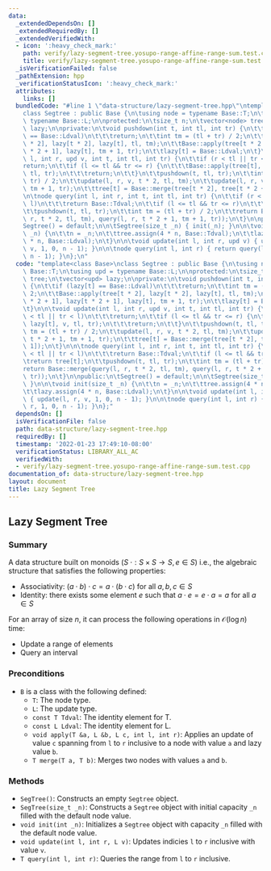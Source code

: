 ```yaml
---
data:
  _extendedDependsOn: []
  _extendedRequiredBy: []
  _extendedVerifiedWith:
  - icon: ':heavy_check_mark:'
    path: verify/lazy-segment-tree.yosupo-range-affine-range-sum.test.cpp
    title: verify/lazy-segment-tree.yosupo-range-affine-range-sum.test.cpp
  _isVerificationFailed: false
  _pathExtension: hpp
  _verificationStatusIcon: ':heavy_check_mark:'
  attributes:
    links: []
  bundledCode: "#line 1 \"data-structure/lazy-segment-tree.hpp\"\ntemplate<class Base>\n\
    class Segtree : public Base {\n\tusing node = typename Base::T;\n\tusing upd =\
    \ typename Base::L;\n\nprotected:\n\tsize_t n;\n\tvector<node> tree;\n\tvector<upd>\
    \ lazy;\n\nprivate:\n\tvoid pushdown(int t, int tl, int tr) {\n\t\tif (lazy[t]\
    \ == Base::Ldval)\n\t\t\treturn;\n\t\tint tm = (tl + tr) / 2;\n\t\tBase::apply(tree[t\
    \ * 2], lazy[t * 2], lazy[t], tl, tm);\n\t\tBase::apply(tree[t * 2 + 1], lazy[t\
    \ * 2 + 1], lazy[t], tm + 1, tr);\n\t\tlazy[t] = Base::Ldval;\n\t}\n\n\tvoid update(int\
    \ l, int r, upd v, int t, int tl, int tr) {\n\t\tif (r < tl || tr < l)\n\t\t\t\
    return;\n\t\tif (l <= tl && tr <= r) {\n\t\t\tBase::apply(tree[t], lazy[t], v,\
    \ tl, tr);\n\t\t\treturn;\n\t\t}\n\t\tpushdown(t, tl, tr);\n\t\tint tm = (tl +\
    \ tr) / 2;\n\t\tupdate(l, r, v, t * 2, tl, tm);\n\t\tupdate(l, r, v, t * 2 + 1,\
    \ tm + 1, tr);\n\t\ttree[t] = Base::merge(tree[t * 2], tree[t * 2 + 1]);\n\t}\n\
    \n\tnode query(int l, int r, int t, int tl, int tr) {\n\t\tif (r < tl || tr <\
    \ l)\n\t\t\treturn Base::Tdval;\n\t\tif (l <= tl && tr <= r)\n\t\t\treturn tree[t];\n\
    \t\tpushdown(t, tl, tr);\n\t\tint tm = (tl + tr) / 2;\n\t\treturn Base::merge(query(l,\
    \ r, t * 2, tl, tm), query(l, r, t * 2 + 1, tm + 1, tr));\n\t}\n\npublic:\n\t\
    Segtree() = default;\n\n\tSegtree(size_t _n) { init(_n); }\n\n\tvoid init(size_t\
    \ _n) {\n\t\tn = _n;\n\t\ttree.assign(4 * n, Base::Tdval);\n\t\tlazy.assign(4\
    \ * n, Base::Ldval);\n\t}\n\n\tvoid update(int l, int r, upd v) { update(l, r,\
    \ v, 1, 0, n - 1); }\n\n\tnode query(int l, int r) { return query(l, r, 1, 0,\
    \ n - 1); }\n};\n"
  code: "template<class Base>\nclass Segtree : public Base {\n\tusing node = typename\
    \ Base::T;\n\tusing upd = typename Base::L;\n\nprotected:\n\tsize_t n;\n\tvector<node>\
    \ tree;\n\tvector<upd> lazy;\n\nprivate:\n\tvoid pushdown(int t, int tl, int tr)\
    \ {\n\t\tif (lazy[t] == Base::Ldval)\n\t\t\treturn;\n\t\tint tm = (tl + tr) /\
    \ 2;\n\t\tBase::apply(tree[t * 2], lazy[t * 2], lazy[t], tl, tm);\n\t\tBase::apply(tree[t\
    \ * 2 + 1], lazy[t * 2 + 1], lazy[t], tm + 1, tr);\n\t\tlazy[t] = Base::Ldval;\n\
    \t}\n\n\tvoid update(int l, int r, upd v, int t, int tl, int tr) {\n\t\tif (r\
    \ < tl || tr < l)\n\t\t\treturn;\n\t\tif (l <= tl && tr <= r) {\n\t\t\tBase::apply(tree[t],\
    \ lazy[t], v, tl, tr);\n\t\t\treturn;\n\t\t}\n\t\tpushdown(t, tl, tr);\n\t\tint\
    \ tm = (tl + tr) / 2;\n\t\tupdate(l, r, v, t * 2, tl, tm);\n\t\tupdate(l, r, v,\
    \ t * 2 + 1, tm + 1, tr);\n\t\ttree[t] = Base::merge(tree[t * 2], tree[t * 2 +\
    \ 1]);\n\t}\n\n\tnode query(int l, int r, int t, int tl, int tr) {\n\t\tif (r\
    \ < tl || tr < l)\n\t\t\treturn Base::Tdval;\n\t\tif (l <= tl && tr <= r)\n\t\t\
    \treturn tree[t];\n\t\tpushdown(t, tl, tr);\n\t\tint tm = (tl + tr) / 2;\n\t\t\
    return Base::merge(query(l, r, t * 2, tl, tm), query(l, r, t * 2 + 1, tm + 1,\
    \ tr));\n\t}\n\npublic:\n\tSegtree() = default;\n\n\tSegtree(size_t _n) { init(_n);\
    \ }\n\n\tvoid init(size_t _n) {\n\t\tn = _n;\n\t\ttree.assign(4 * n, Base::Tdval);\n\
    \t\tlazy.assign(4 * n, Base::Ldval);\n\t}\n\n\tvoid update(int l, int r, upd v)\
    \ { update(l, r, v, 1, 0, n - 1); }\n\n\tnode query(int l, int r) { return query(l,\
    \ r, 1, 0, n - 1); }\n};"
  dependsOn: []
  isVerificationFile: false
  path: data-structure/lazy-segment-tree.hpp
  requiredBy: []
  timestamp: '2022-01-23 17:49:10-08:00'
  verificationStatus: LIBRARY_ALL_AC
  verifiedWith:
  - verify/lazy-segment-tree.yosupo-range-affine-range-sum.test.cpp
documentation_of: data-structure/lazy-segment-tree.hpp
layout: document
title: Lazy Segment Tree
---
```


## Lazy Segment Tree

### Summary

A data structure built on monoids $(S \; \cdot : S \times S \rightarrow S, e \in S)$ i.e., the algebraic structure that satisfies the following properties:
- Associativity: $(a \cdot b) \cdot c = a \cdot (b \cdot c)$ for all $a, b, c \in S$
- Identity: there exists some element $e$ such that $a \cdot e = e \cdot a = a$ for all $a \in S$

For an array of size $n$, it can process the following operations in $\mathcal{O}(\log n)$ time:
- Update a range of elements
- Query an interval

### Preconditions

- `B` is a class with the following defined:
  - `T`: The node type.
  - `L`: The update type.
  - `const T Tdval`: The identity element for T.
  - `const L Ldval`: The identity element for L. 
  - `void apply(T &a, L &b, L c, int l, int r)`: Applies an update of value `c` spanning from `l` to `r` inclusive to a node with value `a` and lazy value `b`. 
  - `T merge(T a, T b)`: Merges two nodes with values `a` and `b`. 

### Methods

- `SegTree()`: Constructs an empty `Segtree` object.
- `SegTree(size_t _n)`: Constructs a `Segtree` object with initial capacity `_n` filled with the default node value.
- `void init(int _n)`: Initializes a `Segtree` object with capacity `_n` filled with the default node value. 
- `void update(int l, int r, L v)`: Updates indicies `l` to `r` inclusive with value `v`.
- `T query(int l, int r)`: Queries the range from `l` to `r` inclusive. 